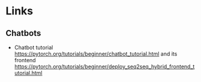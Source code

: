 # Links
## Chatbots
- Chatbot tutorial<br>
  https://pytorch.org/tutorials/beginner/chatbot_tutorial.html
  and its frontend
  https://pytorch.org/tutorials/beginner/deploy_seq2seq_hybrid_frontend_tutorial.html
